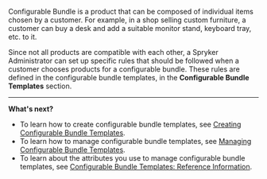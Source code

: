 Configurable Bundle is a product that can be composed of individual items chosen by a customer. For example, in a shop selling custom furniture, a customer can buy a desk and add a suitable monitor stand, keyboard tray, etc. to it.

Since not all products are compatible with each other, a Spryker Administrator can set up specific rules that should be followed when a customer chooses products for a configurable bundle. These rules are defined in the configurable bundle templates, in the **Configurable Bundle Templates** section.
***

**What's next?**

* To learn how to create configurable bundle templates, see [Creating Configurable Bundle Templates](https://documentation.spryker.com/docs/en/en/creating-configurable-bundle-templates).
* To learn how to manage configurable bundle templates, see [Managing Configurable Bundle Templates](https://documentation.spryker.com/docs/en/en/managing-configurable-bundle-templates).
* To learn about the attributes you use to manage configurable bundle templates, see [Configurable Bundle Templates: Reference Information](https://documentation.spryker.com/docs/en/en/configurable-bundle-templates-reference-information).